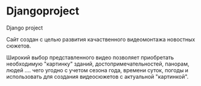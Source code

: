 # Djangoproject
Django project

Сайт создан с целью развития качаственного видеомонтажа новостных сюжетов.

Широкий выбор представленного видео позволяет приобретать необходимую "картинку" зданий, достопримечательностей, панорам, людей .... чего угодно с учетом сезона года, времени суток, погоды и использовать для создания видеосюжетов с актуальной "картинкой".